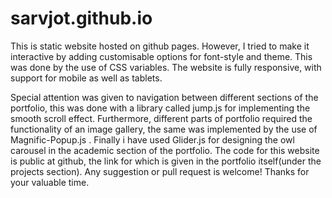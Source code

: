 sarvjot.github.io
=============================


This is static website hosted on github pages. However, I tried to make it interactive by adding customisable options for font-style and theme. This was done by the use of CSS variables. The website is fully responsive, with support for mobile as well as tablets. 

Special attention was given to navigation between different sections of the portfolio, this was done with a library called jump.js for implementing the smooth scroll effect. Furthermore, different parts of portfolio required the functionality of an image gallery, the same was implemented by the use of Magnific-Popup.js . Finally i have used Glider.js for designing the owl carousel in the academic section of the portfolio. The code for this website is public at github, the link for which is given in the portfolio itself(under the projects section). Any suggestion or pull request is welcome! Thanks for your valuable time.
